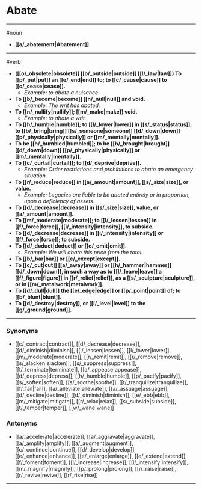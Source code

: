 # Abate
---
#noun
- **[[a/_abatement|Abatement]].**
---
#verb
- **([[o/_obsolete|obsolete]] [[o/_outside|outside]] [[l/_law|law]]) To [[p/_put|put]] an [[e/_end|end]] to; to [[c/_cause|cause]] to [[c/_cease|cease]].**
	- _Example: to abate a nuisance_
- **To [[b/_become|become]] [[n/_null|null]] and void.**
	- _Example: The writ has abated._
- **To [[n/_nullify|nullify]]; [[m/_make|make]] void.**
	- _Example: to abate a writ_
- **To [[h/_humble|humble]]; to [[l/_lower|lower]] in [[s/_status|status]]; to [[b/_bring|bring]] [[s/_someone|someone]] [[d/_down|down]] [[p/_physically|physically]] or [[m/_mentally|mentally]].**
- **To be [[h/_humbled|humbled]]; to be [[b/_brought|brought]] [[d/_down|down]] [[p/_physically|physically]] or [[m/_mentally|mentally]].**
- **To [[c/_curtail|curtail]]; to [[d/_deprive|deprive]].**
	- _Example: Order restrictions and prohibitions to abate an emergency situation._
- **To [[r/_reduce|reduce]] in [[a/_amount|amount]], [[s/_size|size]], or value.**
	- _Example: Legacies are liable to be abated entirely or in proportion, upon a deficiency of assets._
- **To [[d/_decrease|decrease]] in [[s/_size|size]], value, or [[a/_amount|amount]].**
- **To [[m/_moderate|moderate]]; to [[l/_lessen|lessen]] in [[f/_force|force]], [[i/_intensity|intensity]], to subside.**
- **To [[d/_decrease|decrease]] in [[i/_intensity|intensity]] or [[f/_force|force]]; to subside.**
- **To [[d/_deduct|deduct]] or [[o/_omit|omit]].**
	- _Example: We will abate this price from the total._
- **To [[b/_bar|bar]] or [[e/_except|except]].**
- **To [[c/_cut|cut]] [[a/_away|away]] or [[h/_hammer|hammer]] [[d/_down|down]], in such a way as to [[l/_leave|leave]] a [[f/_figure|figure]] in [[r/_relief|relief]], as a [[s/_sculpture|sculpture]], or in [[m/_metalwork|metalwork]].**
- **To [[d/_dull|dull]] the [[e/_edge|edge]] or [[p/_point|point]] of; to [[b/_blunt|blunt]].**
- **To [[d/_destroy|destroy]], or [[l/_level|level]] to the [[g/_ground|ground]].**
---
### Synonyms
- [[c/_contract|contract]], [[d/_decrease|decrease]], [[d/_diminish|diminish]], [[l/_lessen|lessen]], [[l/_lower|lower]], [[m/_moderate|moderate]], [[r/_remit|remit]], [[r/_remove|remove]], [[s/_slacken|slacken]], [[s/_suppress|suppress]], [[t/_terminate|terminate]], [[a/_appease|appease]], [[d/_depress|depress]], [[h/_humble|humble]], [[p/_pacify|pacify]], [[s/_soften|soften]], [[s/_soothe|soothe]], [[t/_tranquilize|tranquilize]], [[f/_fail|fail]], [[a/_alleviate|alleviate]], [[a/_assuage|assuage]], [[d/_decline|decline]], [[d/_diminish|diminish]], [[e/_ebb|ebb]], [[m/_mitigate|mitigate]], [[r/_relax|relax]], [[s/_subside|subside]], [[t/_temper|temper]], [[w/_wane|wane]]
### Antonyms
- [[a/_accelerate|accelerate]], [[a/_aggravate|aggravate]], [[a/_amplify|amplify]], [[a/_augment|augment]], [[c/_continue|continue]], [[d/_develop|develop]], [[e/_enhance|enhance]], [[e/_enlarge|enlarge]], [[e/_extend|extend]], [[f/_foment|foment]], [[i/_increase|increase]], [[i/_intensify|intensify]], [[m/_magnify|magnify]], [[p/_prolong|prolong]], [[r/_raise|raise]], [[r/_revive|revive]], [[r/_rise|rise]]
---
